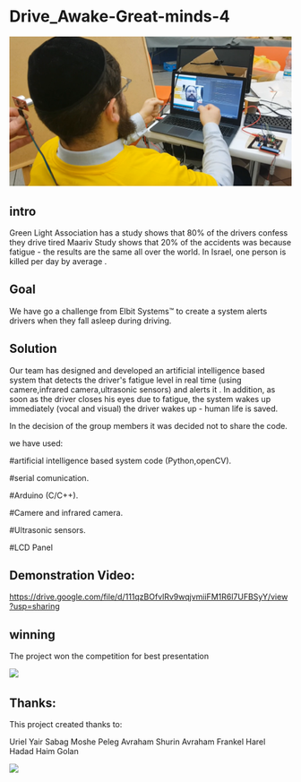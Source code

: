 # Drive_Awake-Great-minds-4


![](demo.png)

## intro
Green Light Association has a study shows that 80% of the drivers confess they drive tired
Maariv Study shows that 20% of the accidents was because fatigue - the results are the same all over the world.
In Israel, one person is killed per day by average .


## Goal
We have go a challenge from Elbit Systems™ to create a system 
alerts  drivers when they fall asleep during driving.

## Solution
Our team has designed and developed an artificial intelligence based system that detects the driver's fatigue level in real time (using camere,infrared camera,ultrasonic sensors)  and alerts it .
In addition, as soon as the driver closes his eyes due to fatigue, the system wakes up immediately (vocal and visual)
the driver wakes up - human life is saved.

In the decision of the group members it was decided not to share the code.

we have used:

#artificial intelligence based system code (Python,openCV).

#serial comunication.

#Arduino (C/C++).

#Camere and infrared camera.

#Ultrasonic sensors.

#LCD Panel



## Demonstration Video:
https://drive.google.com/file/d/111qzBOfvlRv9wqjvmiiFM1R6l7UFBSyY/view?usp=sharing


## winning
The project won the competition for best presentation

![](winner.png)

## Thanks:

This project created thanks to:

Uriel Yair Sabag
Moshe Peleg
Avraham Shurin
Avraham  Frankel
Harel Hadad 
Haim Golan

![](group.png)







